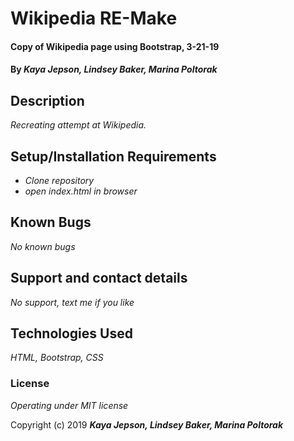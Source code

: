 # Wikipedia RE-Make

#### Copy of Wikipedia page using Bootstrap, 3-21-19

#### By _**Kaya Jepson, Lindsey Baker, Marina Poltorak**_

## Description

_Recreating attempt at Wikipedia._

## Setup/Installation Requirements

* _Clone repository_
* _open index.html in browser_

## Known Bugs

_No known bugs_

## Support and contact details

_No support, text me if you like_

## Technologies Used

_HTML, Bootstrap, CSS_

### License

*Operating under MIT license*

Copyright (c) 2019 **_Kaya Jepson, Lindsey Baker, Marina Poltorak_**

